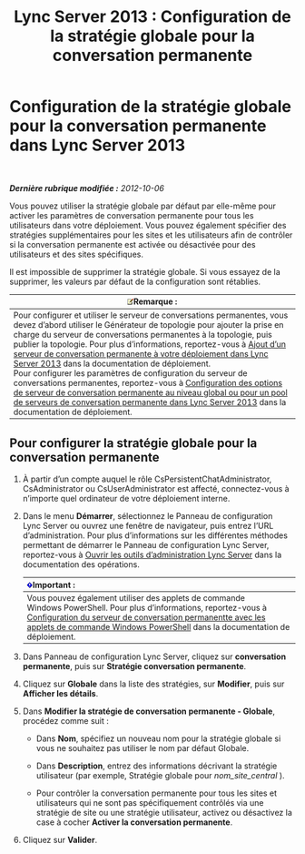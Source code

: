﻿---
title: 'Lync Server 2013 : Configuration de la stratégie globale pour la conversation permanente'
TOCTitle: Configuration de la stratégie globale pour la conversation permanente
ms:assetid: 6176eb5c-19de-4c07-bcc0-2e38f8965966
ms:mtpsurl: https://technet.microsoft.com/fr-fr/library/JJ204951(v=OCS.15)
ms:contentKeyID: 49297388
ms.date: 05/20/2016
mtps_version: v=OCS.15
ms.translationtype: HT
---

# Configuration de la stratégie globale pour la conversation permanente dans Lync Server 2013

 

_**Dernière rubrique modifiée :** 2012-10-06_

Vous pouvez utiliser la stratégie globale par défaut par elle-même pour activer les paramètres de conversation permanente pour tous les utilisateurs dans votre déploiement. Vous pouvez également spécifier des stratégies supplémentaires pour les sites et les utilisateurs afin de contrôler si la conversation permanente est activée ou désactivée pour des utilisateurs et des sites spécifiques.

Il est impossible de supprimer la stratégie globale. Si vous essayez de la supprimer, les valeurs par défaut de la configuration sont rétablies.

<table>
<thead>
<tr class="header">
<th><img src="images/Gg398920.note(OCS.15).gif" title="note" alt="note" />Remarque :</th>
</tr>
</thead>
<tbody>
<tr class="odd">
<td>Pour configurer et utiliser le serveur de conversations permanentes, vous devez d’abord utiliser le Générateur de topologie pour ajouter la prise en charge du serveur de conversations permanentes à la topologie, puis publier la topologie. Pour plus d’informations, reportez-vous à <a href="lync-server-2013-adding-persistent-chat-server-to-your-deployment.md">Ajout d’un serveur de conversation permanente à votre déploiement dans Lync Server 2013</a> dans la documentation de déploiement.<br />
Pour configurer les paramètres de configuration du serveur de conversations permanentes, reportez-vous à <a href="lync-server-2013-configure-persistent-chat-server-options-globally-or-for-persistent-chat-server-pool.md">Configuration des options de serveur de conversation permanente au niveau global ou pour un pool de serveurs de conversation permanente dans Lync Server 2013</a> dans la documentation de déploiement.</td>
</tr>
</tbody>
</table>


## Pour configurer la stratégie globale pour la conversation permanente

1.  À partir d’un compte auquel le rôle CsPersistentChatAdministrator, CsAdministrator ou CsUserAdministrator est affecté, connectez-vous à n’importe quel ordinateur de votre déploiement interne.

2.  Dans le menu **Démarrer**, sélectionnez le Panneau de configuration Lync Server ou ouvrez une fenêtre de navigateur, puis entrez l’URL d’administration. Pour plus d’informations sur les différentes méthodes permettant de démarrer le Panneau de configuration Lync Server, reportez-vous à [Ouvrir les outils d’administration Lync Server](lync-server-2013-open-lync-server-administrative-tools.md) dans la documentation des opérations.
    
    <table>
    <thead>
    <tr class="header">
    <th><img src="images/Gg425917.important(OCS.15).gif" title="important" alt="important" />Important :</th>
    </tr>
    </thead>
    <tbody>
    <tr class="odd">
    <td>Vous pouvez également utiliser des applets de commande Windows PowerShell. Pour plus d’informations, reportez-vous à <a href="configuring-persistent-chat-server-by-using-windows-powershell-cmdlets.md">Configuration du serveur de conversation permanentte avec les applets de commande Windows PowerShell</a> dans la documentation de déploiement.</td>
    </tr>
    </tbody>
    </table>


3.  Dans Panneau de configuration Lync Server, cliquez sur **conversation permanente**, puis sur **Stratégie conversation permanente**.

4.  Cliquez sur **Globale** dans la liste des stratégies, sur **Modifier**, puis sur **Afficher les détails**.

5.  Dans **Modifier la stratégie de conversation permanente - Globale**, procédez comme suit :
    
      - Dans **Nom**, spécifiez un nouveau nom pour la stratégie globale si vous ne souhaitez pas utiliser le nom par défaut Globale.
    
      - Dans **Description**, entrez des informations décrivant la stratégie utilisateur (par exemple, Stratégie globale pour *nom\_site\_central* ).
    
      - Pour contrôler la conversation permanente pour tous les sites et utilisateurs qui ne sont pas spécifiquement contrôlés via une stratégie de site ou une stratégie utilisateur, activez ou désactivez la case à cocher **Activer la conversation permanente**.

6.  Cliquez sur **Valider**.

